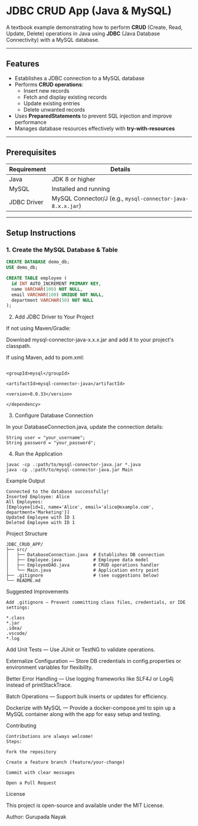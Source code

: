 #  JDBC CRUD App (Java & MySQL)

A textbook example demonstrating how to perform **CRUD** (Create, Read, Update, Delete) operations in Java using **JDBC** (Java Database Connectivity) with a MySQL database.

---

##  Features

- Establishes a JDBC connection to a MySQL database
- Performs **CRUD operations**:
  - Insert new records
  - Fetch and display existing records
  - Update existing entries
  - Delete unwanted records
- Uses **PreparedStatements** to prevent SQL injection and improve performance
- Manages database resources effectively with **try-with-resources**

---

##  Prerequisites

| Requirement     | Details |
|----------------|---------|
| Java            | JDK 8 or higher |
| MySQL           | Installed and running |
| JDBC Driver     | MySQL Connector/J (e.g., `mysql-connector-java-8.x.x.jar`) |

---
##  Setup Instructions

### 1. Create the MySQL Database & Table
```sql
CREATE DATABASE demo_db;
USE demo_db;

CREATE TABLE employee (
  id INT AUTO_INCREMENT PRIMARY KEY,
  name VARCHAR(100) NOT NULL,
  email VARCHAR(100) UNIQUE NOT NULL,
  department VARCHAR(50) NOT NULL
);
```

2. Add JDBC Driver to Your Project

If not using Maven/Gradle:

Download mysql-connector-java-x.x.x.jar and add it to your project's classpath.

If using Maven, add to pom.xml:
   ``` <dependency>
    
  <groupId>mysql</groupId>
  
  <artifactId>mysql-connector-java</artifactId>
  
  <version>8.0.33</version>
  
</dependency>
```

3. Configure Database Connection

In your DatabaseConnection.java, update the connection details:

```String url = "jdbc:mysql://localhost:3306/demo_db";
String user = "your_username";
String password = "your_password";
```

4. Run the Application
```
javac -cp .:path/to/mysql-connector-java.jar *.java
java -cp .:path/to/mysql-connector-java.jar Main
```

Example Output
```
Connected to the database successfully!
Inserted Employee: Alice
All Employees:
[Employee{id=1, name='Alice', email='alice@example.com', department='Marketing'}]
Updated Employee with ID 1
Deleted Employee with ID 1
```
Project Structure
```
JDBC_CRUD_APP/
├── src/
│   ├── DatabaseConnection.java  # Establishes DB connection
│   ├── Employee.java            # Employee data model
│   ├── EmployeeDAO.java         # CRUD operations handler
│   └── Main.java                # Application entry point
├── .gitignore                   # (see suggestions below)
└── README.md
```
Suggested Improvements
```
Add .gitignore — Prevent committing class files, credentials, or IDE settings:

*.class
*.jar
.idea/
.vscode/
*.log

```
Add Unit Tests — Use JUnit or TestNG to validate operations.

Externalize Configuration — Store DB credentials in config.properties or environment variables for flexibility.

Better Error Handling — Use logging frameworks like SLF4J or Log4j instead of printStackTrace.

Batch Operations — Support bulk inserts or updates for efficiency.

Dockerize with MySQL — Provide a docker-compose.yml to spin up a MySQL container along with the app for easy setup and testing.

Contributing
```
Contributions are always welcome!
Steps:

Fork the repository

Create a feature branch (feature/your-change)

Commit with clear messages

Open a Pull Request
```
License

This project is open-source and available under the MIT License.

Author: Gurupada Nayak

 



